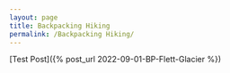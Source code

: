 ```yaml
---
layout: page
title: Backpacking Hiking
permalink: /Backpacking Hiking/
---
```


[Test Post]({% post_url 2022-09-01-BP-Flett-Glacier %})


